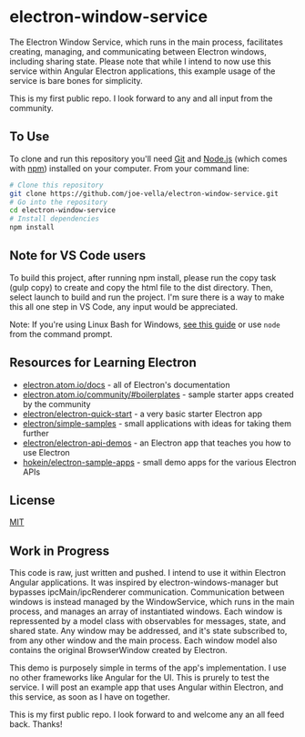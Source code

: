 # electron-window-service

The Electron Window Service, which runs in the main process, facilitates creating, managing, and communicating between Electron windows, including sharing state. Please note that while I intend to now use this service within Angular Electron applications, this example usage of the service is bare bones for simplicity.

This is my first public repo. I look forward to any and all input from the community.


## To Use

To clone and run this repository you'll need [Git](https://git-scm.com) and [Node.js](https://nodejs.org/en/download/) (which comes with [npm](http://npmjs.com)) installed on your computer. From your command line:

```bash
# Clone this repository
git clone https://github.com/joe-vella/electron-window-service.git
# Go into the repository
cd electron-window-service
# Install dependencies
npm install
```
## Note for VS Code users
To build this project, after running npm install, please run the copy task (gulp copy) to create and copy the html file to the dist directory. Then, select launch to build and run the project. I'm sure there is a way to make this all one step in VS Code, any input would be appreciated.

Note: If you're using Linux Bash for Windows, [see this guide](https://www.howtogeek.com/261575/how-to-run-graphical-linux-desktop-applications-from-windows-10s-bash-shell/) or use `node` from the command prompt.

## Resources for Learning Electron

- [electron.atom.io/docs](http://electron.atom.io/docs) - all of Electron's documentation
- [electron.atom.io/community/#boilerplates](http://electron.atom.io/community/#boilerplates) - sample starter apps created by the community
- [electron/electron-quick-start](https://github.com/electron/electron-quick-start) - a very basic starter Electron app
- [electron/simple-samples](https://github.com/electron/simple-samples) - small applications with ideas for taking them further
- [electron/electron-api-demos](https://github.com/electron/electron-api-demos) - an Electron app that teaches you how to use Electron
- [hokein/electron-sample-apps](https://github.com/hokein/electron-sample-apps) - small demo apps for the various Electron APIs

## License

[MIT](LICENSE.md)

## Work in Progress
This code is raw, just written and pushed. I intend to use it within Electron Angular applications. It was inspired by electron-windows-manager but bypasses ipcMain/ipcRenderer communication. Communication between windows is instead managed by the WindowService, which runs in the main process, and manages an array of instantiated windows. Each window is repressented by a model class with observables for messages, state, and shared state. Any window may be addressed, and it's state subscribed to, from any other window and the main process. Each window model also contains the original BrowserWindow created by Electron. 

This demo is purposely simple in terms of the app's implementation. I use no other frameworks like Angular for the UI. This is prurely to test the service. I will post an example app that uses Angular within Electron, and this service, as soon as I have on together.

This is my first public repo. I look forward to and welcome any an all feed back. Thanks!  
